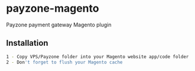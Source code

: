 # payzone-magento
Payzone payment gateway Magento plugin

## Installation

```bash
1 - Copy VPS/Payzone folder into your Magento website app/code folder
2 - Don't forget to flush your Magento cache
```
